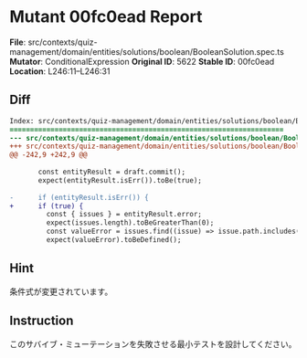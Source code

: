 # Mutant 00fc0ead Report

**File**: src/contexts/quiz-management/domain/entities/solutions/boolean/BooleanSolution.spec.ts
**Mutator**: ConditionalExpression
**Original ID**: 5622
**Stable ID**: 00fc0ead
**Location**: L246:11–L246:31

## Diff

```diff
Index: src/contexts/quiz-management/domain/entities/solutions/boolean/BooleanSolution.spec.ts
===================================================================
--- src/contexts/quiz-management/domain/entities/solutions/boolean/BooleanSolution.spec.ts	original
+++ src/contexts/quiz-management/domain/entities/solutions/boolean/BooleanSolution.spec.ts	mutated #5622
@@ -242,9 +242,9 @@
 
       const entityResult = draft.commit();
       expect(entityResult.isErr()).toBe(true);
 
-      if (entityResult.isErr()) {
+      if (true) {
         const { issues } = entityResult.error;
         expect(issues.length).toBeGreaterThan(0);
         const valueError = issues.find((issue) => issue.path.includes("value"));
         expect(valueError).toBeDefined();
```

## Hint

条件式が変更されています。

## Instruction

このサバイブ・ミューテーションを失敗させる最小テストを設計してください。
